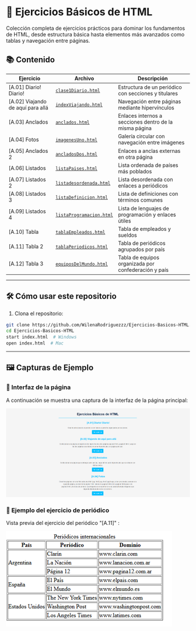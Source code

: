# 🚀 Ejercicios Básicos de HTML

Colección completa de ejercicios prácticos para dominar los fundamentos de HTML, desde estructura básica hasta elementos más avanzados como tablas y navegación entre páginas.

## 📚 Contenido

| Ejercicio | Archivo | Descripción |
|-----------|---------|-------------|
| [A.01] Diario! Diario! | [`clase1Diario.html`](./clase1Diario.html) | Estructura de un periódico con secciones y titulares |
| [A.02] Viajando de aquí para allá | [`indexViajando.html`](./indexViajando.html) | Navegación entre páginas mediante hipervínculos |
| [A.03] Anclados | [`anclados.html`](./anclados.html) | Enlaces internos a secciones dentro de la misma página |
| [A.04] Fotos | [`imagenesUno.html`](./imagenesUno.html) | Galería circular con navegación entre imágenes |
| [A.05] Anclados 2 | [`ancladosDos.html`](./ancladosDos.html) | Enlaces a anclas externas en otra página |
| [A.06] Listados | [`listaPaises.html`](./listaPaises.html) | Lista ordenada de países más poblados |
| [A.07] Listados 2 | [`listadesordenada.html`](./listadesordenada.html) | Lista desordenada con enlaces a periódicos |
| [A.08] Listados 3 | [`listaDefinicion.html`](./listaDefinicion.html) | Lista de definiciones con términos comunes |
| [A.09] Listados 4 | [`listaProgramacion.html`](./listaProgramacion.html) | Lista de lenguajes de programación y enlaces útiles |
| [A.10] Tabla | [`tablaEmpleados.html`](./tablaEmpleados.html) | Tabla de empleados y sueldos |
| [A.11] Tabla 2 | [`tablaPeriodicos.html`](./tablaPeriodicos.html) | Tabla de periódicos agrupados por país |
| [A.12] Tabla 3 | [`equiposDelMundo.html`](./equiposDelMundo.html) | Tabla de equipos organizada por confederación y país |


---

## 🛠️ Cómo usar este repositorio

1. Clona el repositorio:
```bash
git clone https://github.com/WilenaRodriguezzz/Ejercicios-Basicos-HTML.git
cd Ejercicios-Basicos-HTML
start index.html  # Windows
open index.html  # Mac
```


---

## 🖼️ Capturas de Ejemplo

### 📄 Interfaz de la página

A continuación se muestra una captura de la interfaz de la página principal:

![Captura página principal](/imagenes/principal.png)

### 📰 Ejemplo del ejercicio de periódico

Vista previa del ejercicio del periódico "[A.11]" :

![Captura periódico](/imagenes/periodico.png)
